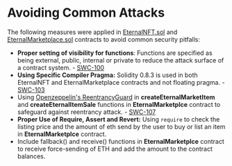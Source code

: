 # Avoiding Common Attacks

The following measures were applied in [EternalNFT.sol](https://github.com/AbhinavXT/blockchain-developer-bootcamp-final-project/blob/main/contracts/EternalNFT.sol) and [EternalMarketplace.sol](https://github.com/AbhinavXT/blockchain-developer-bootcamp-final-project/blob/main/contracts/EternalMarketplace.sol) contracts to avoid common security pitfalls:

- **Proper setting of visibility for functions**: Functions are specified as being external, public, internal or private to reduce the attack surface of a contract system. - [SWC-100](https://swcregistry.io/docs/SWC-100)
- **Using Specific Compiler Pragma:** Solidity 0.8.3 is used in both EternalNFT and EternalMarketplace contracts and not floating pragma. - [SWC-103](https://swcregistry.io/docs/SWC-103) 
- Using [Openzeppelin's ReentrancyGuard](https://github.com/OpenZeppelin/openzeppelin-contracts/blob/master/contracts/security/ReentrancyGuard.sol) in **createEternalMarketItem** and **createEternalItemSale** functions in **EternalMarketplce** contract to safeguard against reentrancy attack. - [SWC-107](https://swcregistry.io/docs/SWC-107) 
- **Proper Use of Require, Assert and Revert:** Using `require` to check the listing price and the amount of eth send by the user to buy or list an item in **EternalMarketplce** contract.
- Include fallback() and receive() functions in **EternalMarketplce** contract to receive force-sending of ETH and add the amount to the contract balances.
  



